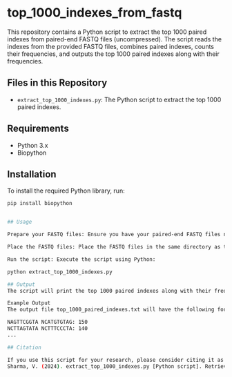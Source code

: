 # top_1000_indexes_from_fastq

This repository contains a Python script to extract the top 1000 paired indexes from paired-end FASTQ files (uncompressed). The script reads the indexes from the provided FASTQ files, combines paired indexes, counts their frequencies, and outputs the top 1000 paired indexes along with their frequencies.

## Files in this Repository

- `extract_top_1000_indexes.py`: The Python script to extract the top 1000 paired indexes.

## Requirements

- Python 3.x
- Biopython

## Installation

To install the required Python library, run:

```bash
pip install biopython


## Usage

Prepare your FASTQ files: Ensure you have your paired-end FASTQ files named Undetermined_S0_R1_001.fastq and Undetermined_S0_R2_001.fastq.

Place the FASTQ files: Place the FASTQ files in the same directory as the script or provide the correct path to them.

Run the script: Execute the script using Python:

python extract_top_1000_indexes.py

## Output
The script will print the top 1000 paired indexes along with their frequencies on the screen and write them to an output file named top_1000_paired_indexes.txt.

Example Output
The output file top_1000_paired_indexes.txt will have the following format:

NAGTTCGGTA NCATGTGTAG: 150
NCTTAGTATA NCTTTCCCTA: 140
...

## Citation

If you use this script for your research, please consider citing it as follows:
Sharma, V. (2024). extract_top_1000_indexes.py [Python script]. Retrieved from https://github.com/vsmicrogenomics/top_1000_indexes_from_fastq

